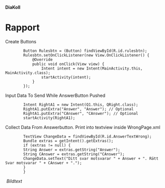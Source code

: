 **DiaKoll**

# Rapport

Create Buttons
```
        Button Rulesbtn = (Button) findViewById(R.id.rulesbtn);
        Rulesbtn.setOnClickListener(new View.OnClickListener() {
            @Override
            public void onClick(View view) {
                Intent intent = new Intent(MainActivity.this, MainActivity.class);
                startActivity(intent);
            }
        });
```

Input Data To Send While AnswerButton Pushed 
```
        Intent RightA1 = new Intent(Q1.this, QRight.class);
        RightA1.putExtra("Answer", "Answer"); // Optional
        RightA1.putExtra("CAnswer", "CAnswer"); // Optional
        startActivity(RightA1);
```

Collect Data From Answerbutton. Print into textview inside WrongPage.xml
```
        TextView ChangeData = findViewById(R.id.AnswerTextWrong);
        Bundle extras = getIntent().getExtras();
        if (extras != null) {
        String Answer = extras.getString("Answer");
        String CAnswer = extras.getString("CAnswer");
        ChangeData.setText("Ditt svar motsvarar " + Answer + ". Rätt Svar motsvarar " + CAnswer + ".");
        }
        }
```


![]()
_Bildtext_